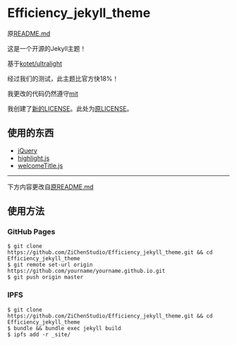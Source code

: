 # Efficiency_jekyll_theme

原[README.md](/README-ultralight.md)

这是一个开源的Jekyll主题！

基于[kotet/ultralight](https://github.com/kotet/ultralight)

经过我们的测试，此主题比官方快18%！

我更改的代码仍然遵守[mit](/LICENSE)

我创建了[新的LICENSE](/LICENSE)。此处为[原LICENSE](/LICENSE-ultralight)。

## 使用的东西

- [jQuery](https://github.com/jquery/jquery/)
- [highlight.js](https://github.com/highlightjs/highlight.js)
- [welcomeTitle.js](https://github.com/ZiChenStudio/welcomeTitle.js)

----

下方内容更改自[原README.md](/README-ultralight.md)

## 使用方法

### GitHub Pages

```console
$ git clone https://github.com/ZiChenStudio/Efficiency_jekyll_theme.git && cd Efficiency_jekyll_theme
$ git remote set-url origin https://github.com/yourname/yourname.github.io.git
$ git push origin master
```

### IPFS

```console
$ git clone https://github.com/ZiChenStudio/Efficiency_jekyll_theme.git && cd Efficiency_jekyll_theme
$ bundle && bundle exec jekyll build
$ ipfs add -r _site/
```


